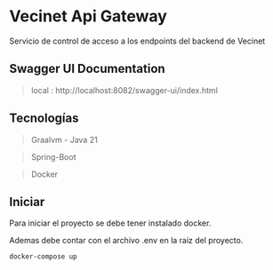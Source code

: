# Vecinet Api Gateway

Servicio de control de acceso a los endpoints del backend de Vecinet

## Swagger UI Documentation
> local :  http://localhost:8082/swagger-ui/index.html

## Tecnologías
> Graalvm - Java 21

> Spring-Boot

> Docker

## Iniciar
Para iniciar el proyecto se debe tener instalado docker.

Ademas debe contar con el archivo .env en la raiz del proyecto.

```bash
docker-compose up
```
